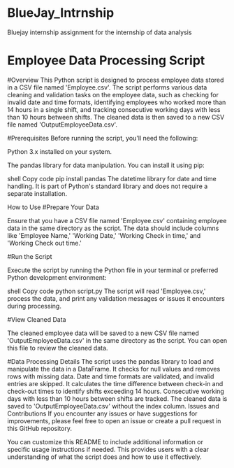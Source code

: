 # BlueJay_Intrnship
Bluejay internship assignment for the internship of data analysis 

# Employee Data Processing Script
#Overview
This Python script is designed to process employee data stored in a CSV file named 'Employee.csv'. The script performs various data cleaning and validation tasks on the employee data, such as checking for invalid date and time formats, identifying employees who worked more than 14 hours in a single shift, and tracking consecutive working days with less than 10 hours between shifts. The cleaned data is then saved to a new CSV file named 'OutputEmployeeData.csv'.

#Prerequisites
Before running the script, you'll need the following:

Python 3.x installed on your system.

The pandas library for data manipulation. You can install it using pip:

shell
Copy code
pip install pandas
The datetime library for date and time handling. It is part of Python's standard library and does not require a separate installation.

How to Use
#Prepare Your Data

Ensure that you have a CSV file named 'Employee.csv' containing employee data in the same directory as the script. The data should include columns like 'Employee Name,' 'Working Date,' 'Working Check in time,' and 'Working Check out time.'

#Run the Script

Execute the script by running the Python file in your terminal or preferred Python development environment:

shell
Copy code
python script.py
The script will read 'Employee.csv,' process the data, and print any validation messages or issues it encounters during processing.

#View Cleaned Data

The cleaned employee data will be saved to a new CSV file named 'OutputEmployeeData.csv' in the same directory as the script. You can open this file to review the cleaned data.

#Data Processing Details
The script uses the pandas library to load and manipulate the data in a DataFrame.
It checks for null values and removes rows with missing data.
Date and time formats are validated, and invalid entries are skipped.
It calculates the time difference between check-in and check-out times to identify shifts exceeding 14 hours.
Consecutive working days with less than 10 hours between shifts are tracked.
The cleaned data is saved to 'OutputEmployeeData.csv' without the index column.
Issues and Contributions
If you encounter any issues or have suggestions for improvements, please feel free to open an issue or create a pull request in this GitHub repository.

You can customize this README to include additional information or specific usage instructions if needed. This provides users with a clear understanding of what the script does and how to use it effectively.





